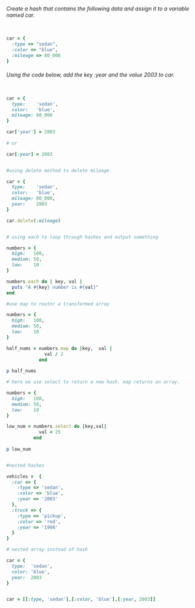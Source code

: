 
###### Create a hash that contains the following data and assign it to a variable named car.

```ruby

car = {
  :type => "sedan",
  :color => "blue",
  :mileage => 80_000
}

```

###### Using the code below, add the key :year and the value 2003 to car.

```ruby

car = {
  type:    'sedan',
  color:   'blue',
  mileage: 80_000
}

car['year'] = 2003
 
# or

car[:year] = 2003

```


```ruby

#using delete method to delete mileage

car = {
  type:    'sedan',
  color:   'blue',
  mileage: 80_000,
  year:    2003
}

car.delete(:mileage)

```


```ruby

# using each to loop through hashes and output something

numbers = {
  high:   100,
  medium: 50,
  low:    10
}

numbers.each do | key, val |
  puts "A #{key} number is #{val}"
end


```


```ruby
#use map to reutnr a transformed array

numbers = {
  high:   100,
  medium: 50,
  low:    10
}

half_nums = numbers.map do |key,  val |
              val / 2
            end
            
p half_nums

```


```ruby
# here we use select to return a new hash. map returns an array.

numbers = {
  high:   100,
  medium: 50,
  low:    10
}

low_num = numbers.select do |key,val|
            val < 25
          end
          
p low_num

```


```ruby

#nested hashes

vehicles =  {
  :car => {
    :type => 'sedan',
    :color => 'blue',
    :year => '2003'
  },
  :truck => {
    :type => 'pickup',
    :color => 'red',
    :year => '1998'
  }
}

```

```ruby
# nested array instead of hash

car = {
  type:  'sedan',
  color: 'blue',
  year:  2003
}


car = [[:type, 'sedan'],[:color, 'blue'],[:year, 2003]]

```